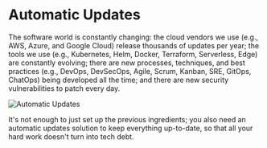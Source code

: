 # Automatic Updates

The software world is constantly changing: the cloud vendors we use (e.g., AWS, Azure, and Google Cloud) release
thousands of updates per year; the tools we use (e.g., Kubernetes, Helm, Docker, Terraform, Serverless, Edge) are
constantly evolving; there are new processes, techniques, and best practices (e.g., DevOps, DevSecOps, Agile, Scrum,
Kanban, SRE, GitOps, ChatOps) being developed all the time; and there are new security vulnerabilities to patch every
day.

![Automatic Updates](/img/guides/production-framework/renovatebot-pr.png)

It's not enough to just set up the previous ingredients; you also need an automatic updates solution to keep
everything up-to-date, so that all your hard work doesn't turn into tech debt.


<!-- ##DOCS-SOURCER-START
{
  "sourcePlugin": "local-copier",
  "hash": "b1f78cbc1cf2063fa44c3a3b09932c0a"
}
##DOCS-SOURCER-END -->
